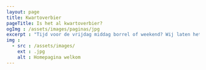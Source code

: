 ```yaml
---
layout: page
title: Kwartoverbier
pageTitle: Is het al kwartoverbier?
ogImg : /assets/images/paginas/jpg
excerpt : "Tijd voor de vrijdag middag borrel of weekend? Wij laten het je weten!"
img :
  - src : /assets/images/
    ext : .jpg
    alt : Homepagina welkom
---
```

